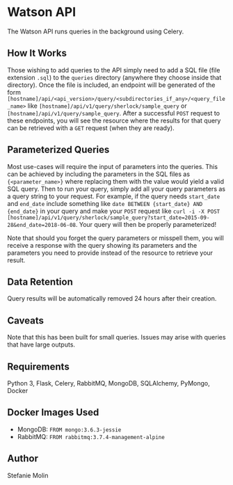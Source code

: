 # Watson API
The Watson API runs queries in the background using Celery.

## How It Works
Those wishing to add queries to the API simply need to add a SQL file (file
extension `.sql`) to the `queries` directory (anywhere they choose inside that
directory). Once the file is included, an endpoint will be generated of the form
`[hostname]/api/<api_version>/query/<subdirectories_if_any>/<query_file_name>` like
`[hostname]/api/v1/query/sherlock/sample_query` or `[hostname]/api/v1/query/sample_query`.
After a successful `POST` request to these endpoints, you will see the resource
where the results for that query can be retrieved with a `GET` request (when they are ready).

## Parameterized Queries
Most use-cases will require the input of parameters into the queries. This can be
achieved by including the parameters in the SQL files as `{<parameter_name>}`
where replacing them with the value would yield a valid SQL query. Then to run
your query, simply add all your query parameters as a query string to your request.
For example, if the query needs `start_date` and `end_date` include something like
`date BETWEEN {start_date} AND {end_date}` in your query and make your `POST` request like
`curl -i -X POST [hostname]/api/v1/query/sherlock/sample_query?start_date=2015-09-28&end_date=2018-06-08`.
Your query will then be properly parameterized!

Note that should you forget the query parameters or misspell them, you will
receive a response with the query showing its parameters and the parameters you
need to provide instead of the resource to retrieve your result.

## Data Retention
Query results will be automatically removed 24 hours after their creation.

## Caveats
Note that this has been built for small queries. Issues may arise with queries that have large outputs.

## Requirements
Python 3, Flask, Celery, RabbitMQ, MongoDB, SQLAlchemy, PyMongo, Docker

## Docker Images Used
- MongoDB: `FROM mongo:3.6.3-jessie`
- RabbitMQ: `FROM rabbitmq:3.7.4-management-alpine`

## Author
Stefanie Molin
